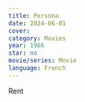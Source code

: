 ```yaml
---
title: Persona
date: 2024-06-01
cover: 
category: Movies
year: 1966
star: no
movie/series: Movie
language: French
---
```

Rent



